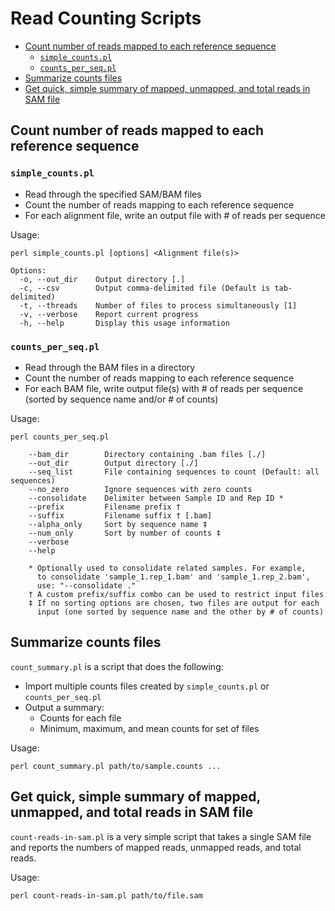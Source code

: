 # Read Counting Scripts

<!-- MarkdownTOC -->

- [Count number of reads mapped to each reference sequence](#count-number-of-reads-mapped-to-each-reference-sequence)
    - [`simple_counts.pl`](#simple_countspl)
    - [`counts_per_seq.pl`](#counts_per_seqpl)
- [Summarize counts files](#summarize-counts-files)
- [Get quick, simple summary of mapped, unmapped, and total reads in SAM file](#get-quick-simple-summary-of-mapped-unmapped-and-total-reads-in-sam-file)

<!-- /MarkdownTOC -->

## Count number of reads mapped to each reference sequence

### `simple_counts.pl`

- Read through the specified SAM/BAM files
- Count the number of reads mapping to each reference sequence
- For each alignment file, write an output file with # of reads per sequence

Usage:

    perl simple_counts.pl [options] <Alignment file(s)>

    Options:
      -o, --out_dir    Output directory [.]
      -c, --csv        Output comma-delimited file (Default is tab-delimited)
      -t, --threads    Number of files to process simultaneously [1]
      -v, --verbose    Report current progress
      -h, --help       Display this usage information

### `counts_per_seq.pl`

- Read through the BAM files in a directory
- Count the number of reads mapping to each reference sequence
- For each BAM file, write output file(s) with # of reads per sequence (sorted by sequence name and/or # of counts)

Usage:

    perl counts_per_seq.pl

        --bam_dir        Directory containing .bam files [./]
        --out_dir        Output directory [./]
        --seq_list       File containing sequences to count (Default: all sequences)
        --no_zero        Ignore sequences with zero counts
        --consolidate    Delimiter between Sample ID and Rep ID *
        --prefix         Filename prefix †
        --suffix         Filename suffix † [.bam]
        --alpha_only     Sort by sequence name ‡
        --num_only       Sort by number of counts ‡
        --verbose
        --help

        * Optionally used to consolidate related samples. For example,
          to consolidate 'sample_1.rep_1.bam' and 'sample_1.rep_2.bam',
          use: "--consolidate ."
        † A custom prefix/suffix combo can be used to restrict input files
        ‡ If no sorting options are chosen, two files are output for each
          input (one sorted by sequence name and the other by # of counts)

## Summarize counts files

`count_summary.pl` is a script that does the following:

- Import multiple counts files created by `simple_counts.pl` or `counts_per_seq.pl`
- Output a summary:
    - Counts for each file
    - Minimum, maximum, and mean counts for set of files

Usage:

    perl count_summary.pl path/to/sample.counts ...

## Get quick, simple summary of mapped, unmapped, and total reads in SAM file

`count-reads-in-sam.pl` is a very simple script that takes a single SAM file and reports the numbers of mapped reads, unmapped reads, and total reads.

Usage:

    perl count-reads-in-sam.pl path/to/file.sam
